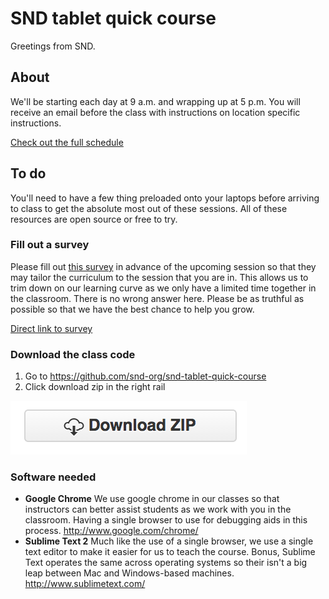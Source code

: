 # SND tablet quick course
Greetings from SND.

## About
We'll be starting each day at 9 a.m. and wrapping up at 5 p.m. You will receive an email before the class with instructions on location specific instructions.

[Check out the full schedule](https://docs.google.com/document/d/1kiNZImhPv-mv7vFp2Sd3sbnF1F1f4BqTwxc9soOciHQ/edit?usp=sharing)


## To do
You'll need to have a few thing preloaded onto your laptops before arriving to class to get the absolute most out of these sessions. All of these resources are open source or free to try.

### Fill out a survey
Please fill out [this survey](http://goo.gl/forms/V4nXMUOaMG) in advance of the upcoming session so that they may tailor the curriculum to the session that you are in. This allows us to trim down on our learning curve as we only have a limited time together in the classroom.
There is no wrong answer here. Please be as truthful as possible so that we have the best chance to help you grow.

[Direct link to survey](http://goo.gl/forms/V4nXMUOaMG)

### Download the class code

1. Go to https://github.com/snd-org/snd-tablet-quick-course
2. Click download zip in the right rail

![](https://raw.githubusercontent.com/snd-org/snd-tablet-quick-course/master/images/download-zip.png)

### Software needed

* **Google Chrome** We use google chrome in our classes so that instructors can better assist students as we work with you in the classroom. Having a single browser to use for debugging aids in this process. http://www.google.com/chrome/
* **Sublime Text 2** Much like the use of a single browser, we use a single text editor to make it easier for us to teach the course. Bonus, Sublime Text operates the same across operating systems so their isn't a big leap between Mac and Windows-based machines. http://www.sublimetext.com/
